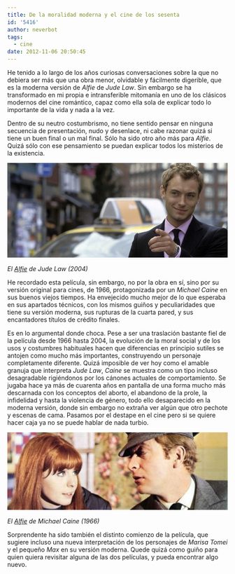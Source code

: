 ```yaml
---
title: De la moralidad moderna y el cine de los sesenta
id: '5416'
author: neverbot
tags:
  - cine
date: 2012-11-06 20:50:45
---
```


He tenido a lo largo de los años curiosas conversaciones sobre la que no debiera ser más que una obra menor, olvidable y fácilmente digerible, que es la moderna versión de _Alfie_ de _Jude Law_. Sin embargo se ha transformado en mi propia e intransferible mitomanía en uno de los clásicos modernos del cine romántico, capaz como ella sola de explicar todo lo importante de la vida y nada a la vez.

Dentro de su neutro costumbrismo, no tiene sentido pensar en ninguna secuencia de presentación, nudo y desenlace, ni cabe razonar quizá si tiene un buen final o un mal final. Sólo ha sido otro año más para _Alfie_. Quizá sólo con ese pensamiento se puedan explicar todos los misterios de la existencia.

[![](./de-la-moralidad-moderna-y-el-cine-de-los-sesenta/alfie_jude_law_2004.jpg "El Alfie de Jude Law de 2004")](./de-la-moralidad-moderna-y-el-cine-de-los-sesenta/alfie_jude_law_2004.jpg)

_El [Alfie](http://www.imdb.com/title/tt0375173/) de Jude Law (2004)_

He recordado esta película, sin embargo, no por la obra en sí, sino por su versión original para cines, de 1966, protagonizada por un _Michael Caine_ en sus buenos viejos tiempos. Ha envejecido mucho mejor de lo que esperaba en sus apartados técnicos, con los mismos guiños y peculiaridades que tiene su versión moderna, sus rupturas de la cuarta pared, y sus encantadores títulos de crédito finales.

Es en lo argumental donde choca. Pese a ser una traslación bastante fiel de la película desde 1966 hasta 2004, la evolución de la moral social y de los usos y costumbres habituales hacen que diferencias en principio sutiles se antojen como mucho más importantes, construyendo un personaje completamente diferente. Quizá imposible de ver hoy como el amable granuja que interpreta _Jude Law_, _Caine_ se muestra como un tipo incluso desagradable rigiéndonos por los cánones actuales de comportamiento. Se jugaba hace ya más de cuarenta años en pantalla de una forma mucho más descarnada con los conceptos del aborto, el abandono de la prole, la infidelidad y hasta la violencia de género, todo ello desaparecido en la moderna versión, donde sin embargo no extraña ver algún que otro pechote y escenas de cama. Pasamos por el destape en el cine pero si se quiere hacer caja ya no se puede hablar de nada turbio.

[![](./de-la-moralidad-moderna-y-el-cine-de-los-sesenta/alfie_michael_caine_1966.jpg "El Alfie de Michael Caine de 1966")](./de-la-moralidad-moderna-y-el-cine-de-los-sesenta/alfie_michael_caine_1966.jpg)

_El [Alfie](http://www.imdb.com/title/tt0060086/) de Michael Caine (1966)_

Sorprendente ha sido también el distinto comienzo de la película, que sugiere incluso una nueva interpretación de los personajes de _Marisa Tomei_ y el pequeño _Max_ en su versión moderna. Quede quizá como guiño para quien quiera revisitar alguna de las dos películas, y pueda encontrar algo nuevo.